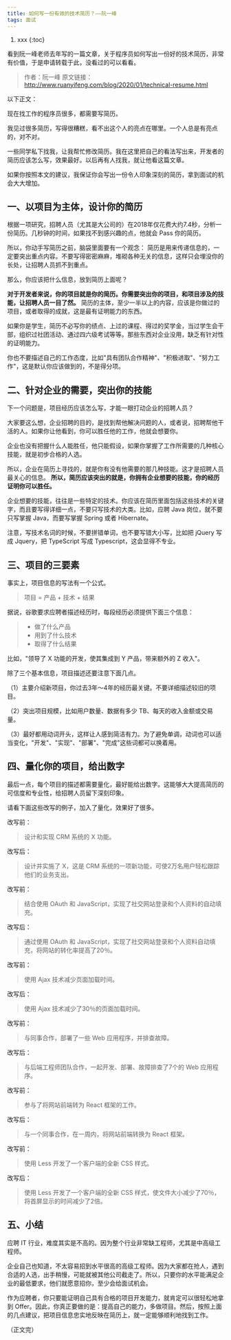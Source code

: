 ```yaml
---
title: 如何写一份有效的技术简历？——阮一峰
tags: 面试
---
```


1. xxx
{:toc}

看到阮一峰老师去年写的一篇文章，关于程序员如何写出一份好的技术简历，非常有价值，于是申请转载于此，没看过的可以看看。

> 作者：阮一峰
> 原文链接：http://www.ruanyifeng.com/blog/2020/01/technical-resume.html

<!--more-->

以下正文：

现在找工作的程序员很多，都需要写简历。

我见过很多简历，写得很糟糕，看不出这个人的亮点在哪里。一个人总是有亮点的，对不对。

一些同学私下找我，让我帮忙修改简历。我在这里把自己的看法写出来，开发者的简历应该怎么写，效果最好。以后再有人找我，就让他看这篇文章。


如果你按照本文的建议，我保证你会写出一份令人印象深刻的简历，拿到面试的机会大大增加。

## 一、以项目为主体，设计你的简历

根据一项研究，招聘人员（尤其是大公司的）在2018年仅花费大约7.4秒，分析一份简历。几秒钟的时间，如果找不到感兴趣的点，他就会 Pass 你的简历。

所以，你动手写简历之前，脑袋里面要有一个观念： 简历是用来传递信息的，一定要突出重点内容。不要写得密密麻麻，堆砌各种无关的信息，这样只会埋没你的长处，让招聘人员抓不到重点。



那么，你应该把什么信息，放到简历上面呢？

**对于开发者来说，你的项目就是你的简历。你需要突出你的项目，和项目涉及的技能，让招聘人员一目了然。** 简历的主体，至少一半以上的内容，应该是你做过的项目，或者取得的成就，这是最有证明能力的东西。

如果你是学生，简历不必写你的绩点、上过的课程、得过的奖学金，当过学生会干部，组织过社团活动、通过四六级考试等等。那些东西对企业没用，缺乏有针对性的证明能力。

你也不要描述自己的工作态度，比如"具有团队合作精神"、"积极进取"、"努力工作"，这是默认你应该做到的，不是得分项。

## 二、针对企业的需要，突出你的技能
下一个问题是，项目经历应该怎么写，才能一眼打动企业的招聘人员？

大家要这么想，企业招聘的目的，是找到帮他解决问题的人，或者说，招聘帮他干活的人。如果你让他看到，你可以胜任他的工作，他就会想要你。

企业也没有把握什么人能胜任，他只能假设，如果你掌握了工作所需要的几种核心技能，就是初步合格的人选。

所以，企业在简历上寻找的，就是你有没有他需要的那几种技能。这才是招聘人员最关心的信息。 **所以，简历应该突出的就是，你拥有企业想要的技能，你的经历证明你可以胜任。**



企业想要的技能，往往是一些特定的技术。你应该在简历里面包括这些技术的关键字，而且要写得详细一点，不要只写技术的大类。比如，应聘 Java 岗位，就不要只写掌握 Java，而要写掌握 Spring 或者 Hibernate。

注意，写技术名词的时候，不要拼错单词，也不要写错大小写，比如把 jQuery 写成 Jquery，把 TypeScript 写成 Typescript，这会显得不专业。

## 三、项目的三要素
事实上，项目信息的写法有一个公式。

> 项目 = 产品 + 技术 + 结果

据说，谷歌要求应聘者描述经历时，每段经历必须提供下面三个信息：

> - 做了什么产品
> - 用到了什么技术
> - 取得了什么结果

比如，"领导了 X 功能的开发，使其集成到 Y 产品，带来额外的 Z 收入"。



除了三个基本信息，项目描述还要注意下面几点。

（1）主要介绍新项目，你过去3年～4年的经历最关键。不要详细描述较旧的项目。

（2）突出项目规模，比如用户数量、数据有多少 TB、每天的收入金额或交易量。

（3）最好都用动词开头，这样让人感到简洁有力。为了避免单调，动词也可以适当变化，"开发"、"实现"、"部署"、"完成"这些词都可以换着用。

## 四、量化你的项目，给出数字
最后一点，每个项目的描述都需要量化，最好能给出数字。这能够大大提高简历的可信度和专业性，给招聘人员留下深刻印象。



请看下面这些改写的例子，加入了量化，效果好了很多。

改写前：

> 设计和实现 CRM 系统的 X 功能。

改写后：

> 设计并实施了 X，这是 CRM 系统的一项新功能，可使2万名用户轻松跟踪他们的业务支出。

改写前：

> 结合使用 OAuth 和 JavaScript，实现了社交网站登录和个人资料的自动填充。

改写后：

> 通过使用 OAuth 和 JavaScript，实现了社交网站登录和个人资料自动填充，将网站的转化率提高了20％。

改写前：

> 使用 Ajax 技术减少页面加载时间。

改写后：

> 使用 Ajax 技术减少了30％的页面加载时间。

改写前：

> 与同事合作，部署了一些 Web 应用程序，并排查故障。

改写后：

> 与后端工程师团队合作，一起开发、部署、故障排查了7个的 Web 应用程序。

改写前：

> 参与了将网站前端转为 React 框架的工作。

改写后：

> 与一个同事合作，在一周内，将网站前端转换为 React 框架。

改写前：

> 使用 Less 开发了一个客户端的全新 CSS 样式。

改写后：

> 使用 Less 开发了一个客户端的全新 CSS 样式，使文件大小减少了70％，将首屏显示的时间减少了2倍。

## 五、小结
应聘 IT 行业，难度其实是不高的。因为整个行业非常缺工程师，尤其是中高级工程师。

企业自己也知道，不太容易招到水平很高的高级工程师。因为大家都在抢人，遇到合适的人选，出手稍慢，可能就被其他公司截走了。所以，只要你的水平能满足企业的最低要求，他们就愿意招你，至少会给面试机会。



作为应聘者，你只要能证明自己具有合格的项目开发能力，就肯定可以很轻松地拿到 Offer。因此，你真正要做的是：提高自己的能力，多做项目。然后，按照上面的几点建议，把项目信息忠实地反映在简历上，就一定能够顺利地找到工作。

（正文完）


